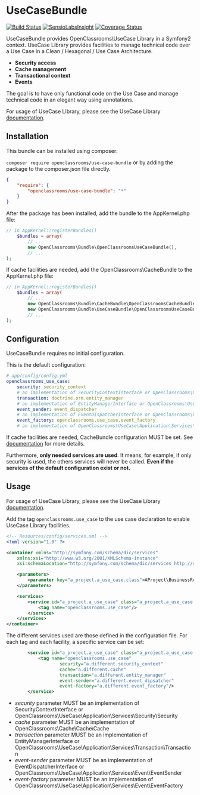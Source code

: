 UseCaseBundle
=============
[![Build Status](https://travis-ci.org/OpenClassrooms/UseCaseBundle.svg?branch=master)](https://travis-ci.org/OpenClassrooms/UseCaseBundle)
[![SensioLabsInsight](https://insight.sensiolabs.com/projects/5ac2e986-fda3-49d4-9529-4c1b9c7505b8/mini.png)](https://insight.sensiolabs.com/projects/5ac2e986-fda3-49d4-9529-4c1b9c7505b8)
[![Coverage Status](https://coveralls.io/repos/OpenClassrooms/UseCaseBundle/badge.png)](https://coveralls.io/r/OpenClassrooms/UseCaseBundle)

UseCaseBundle provides OpenClassrooms\UseCase Library in a Symfony2 context. 
UseCase Library provides facilities to manage technical code over a Use Case in a Clean / Hexagonal / Use Case Architecture.

- **Security access**
- **Cache management**
- **Transactional context**
- **Events**

The goal is to have only functional code on the Use Case and manage technical code in an elegant way using annotations.

For usage of UseCase Library, please see the UseCase Library [documentation](https://github.com/OpenClassrooms/UseCase/blob/master/README.md#usage).

## Installation
This bundle can be installed using composer:

```composer require openclassrooms/use-case-bundle```
or by adding the package to the composer.json file directly.

```json
{
    "require": {
        "openclassrooms/use-case-bundle": "*"
    }
}
```

After the package has been installed, add the bundle to the AppKernel.php file:

```php
// in AppKernel::registerBundles()
    $bundles = array(
        // ...
        new OpenClassrooms\Bundle\OpenClassroomsUseCaseBundle(),
        // ...
);
```
If cache facilities are needed, add the OpenClassrooms\CacheBundle to the AppKernel.php file:

```php
// in AppKernel::registerBundles()
    $bundles = array(
        // ...
        new OpenClassrooms\Bundle\CacheBundle\OpenClassroomsCacheBundle(),
        new OpenClassrooms\Bundle\UseCaseBundle\OpenClassroomsUseCaseBundle(),
        // ...
);
```

## Configuration
UseCaseBundle requires no initial configuration.

This is the default configuration:
```yaml
# app/config/config.yml
openclassrooms_use_case:
    security: security_context               
    # an implementation of SecurityContextInterface or OpenClassrooms\UseCase\Application\Services\Security\Security
    transaction: doctrine.orm.entity_manager
    # an implementation of EntityManagerInterface or OpenClassrooms\UseCase\Application\Services\Transaction\Transaction
    event_sender: event_dispatcher
    # an implementation of EventDispatcherInterface or OpenClassrooms\UseCase\Application\Services\Event\EventSender
    event_factory: openclassrooms.use_case.event_factory
    # an implementation of OpenClassrooms\UseCase\Application\Services\Event\EventFactory
```

If cache facilities are needed, CacheBundle configuration MUST be set. See [documentation](https://github.com/OpenClassrooms/CacheBundle/blob/master/README.md#configuration) for more details.

Furthermore, **only needed services are used**. It means, for example, if only security is used, the others services will never be called. **Even if the services of the default configuration exist or not.**

## Usage

For usage of UseCase Library, please see the UseCase Library [documentation](https://github.com/OpenClassrooms/UseCase/blob/master/README.md#usage).

Add the tag ```openclassrooms.use_case``` to the use case declaration to enable UseCase Library facilities.

```xml
<!-- Resources/config/services.xml -->
<?xml version="1.0" ?>

<container xmlns="http://symfony.com/schema/dic/services"
    xmlns:xsi="http://www.w3.org/2001/XMLSchema-instance"
    xsi:schemaLocation="http://symfony.com/schema/dic/services http://symfony.com/schema/dic/services/services-1.0.xsd">

    <parameters>
        <parameter key="a_project.a_use_case.class">AProject\BusinessRules\UseCases\AUseCase</parameter>
    </parameters>

    <services>
        <service id="a_project.a_use_case" class="a_project.a_use_case.class">
            <tag name="openclassrooms.use_case"/>
        </service>
    </services>
</container>
```

The different services used are those defined in the configuration file. 
For each tag and each facility, a specific service can be set:

```xml
        <service id="a_project.a_use_case" class="a_project.a_use_case.class">
            <tag name="openclassrooms.use_case" 
                    security="a.different.security_context" 
                    cache="a.different.cache" 
                    transaction="a.different.entity_manager"
                    event-sender="a.different.event_dipsatcher"
                    event-factory="a.different.event_factory"/>
        </service>
```
- *security* parameter MUST be an implementation of SecurityContextInterface or OpenClassrooms\UseCase\Application\Services\Security\Security
- *cache* parameter MUST be an implementation of OpenClassrooms\Cache\Cache\Cache
- *transaction* parameter MUST be an implementation of EntityManagerInterface or OpenClassrooms\UseCase\Application\Services\Transaction\Transaction
- *event-sender* parameter MUST be an implementation of EventDispatcherInterface or OpenClassrooms\UseCase\Application\Services\Event\EventSender
- *event-factory* parameter MUST be an implementation of OpenClassrooms\UseCase\Application\Services\Event\EventFactory
